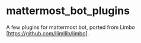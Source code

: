 # mattermost_bot_plugins
A few plugins for mattermost bot, ported from Limbo [https://github.com/llimllib/limbo].
